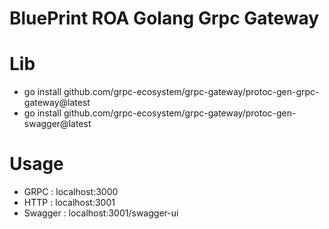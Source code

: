 # BluePrint ROA Golang Grpc Gateway

# Lib

- go install github.com/grpc-ecosystem/grpc-gateway/protoc-gen-grpc-gateway@latest
- go install github.com/grpc-ecosystem/grpc-gateway/protoc-gen-swagger@latest

# Usage

- GRPC : localhost:3000
- HTTP : localhost:3001
- Swagger : localhost:3001/swagger-ui